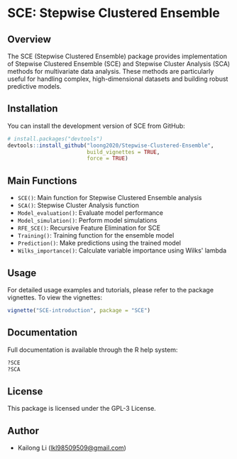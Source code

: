 # SCE: Stepwise Clustered Ensemble

## Overview

The SCE (Stepwise Clustered Ensemble) package provides implementation of Stepwise Clustered Ensemble (SCE) and Stepwise Cluster Analysis (SCA) methods for multivariate data analysis. These methods are particularly useful for handling complex, high-dimensional datasets and building robust predictive models.

## Installation

You can install the development version of SCE from GitHub:

```r
# install.packages("devtools")
devtools::install_github("loong2020/Stepwise-Clustered-Ensemble", 
                         build_vignettes = TRUE, 
                         force = TRUE)
```

## Main Functions

- `SCE()`: Main function for Stepwise Clustered Ensemble analysis
- `SCA()`: Stepwise Cluster Analysis function
- `Model_evaluation()`: Evaluate model performance
- `Model_simulation()`: Perform model simulations
- `RFE_SCE()`: Recursive Feature Elimination for SCE
- `Training()`: Training function for the ensemble model
- `Prediction()`: Make predictions using the trained model
- `Wilks_importance()`: Calculate variable importance using Wilks' lambda

## Usage

For detailed usage examples and tutorials, please refer to the package vignettes. To view the vignettes:

```r
vignette("SCE-introduction", package = "SCE")
```

## Documentation

Full documentation is available through the R help system:

```r
?SCE
?SCA
```

## License

This package is licensed under the GPL-3 License.

## Author

- Kailong Li (lkl98509509@gmail.com) 